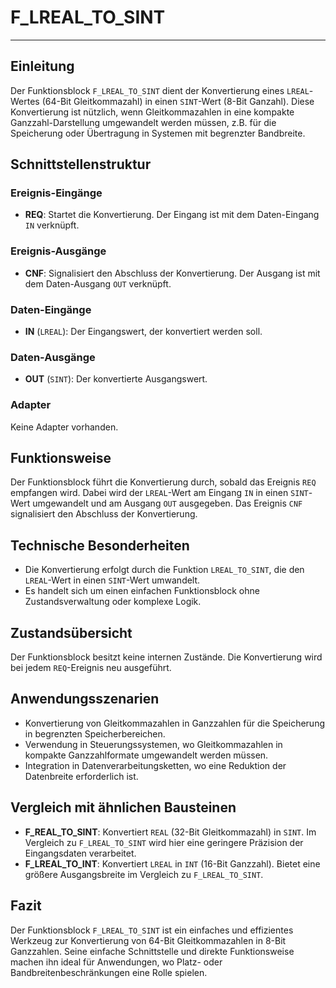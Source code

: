 # F_LREAL_TO_SINT

* * * * * * * * * *
## Einleitung
Der Funktionsblock `F_LREAL_TO_SINT` dient der Konvertierung eines `LREAL`-Wertes (64-Bit Gleitkommazahl) in einen `SINT`-Wert (8-Bit Ganzahl). Diese Konvertierung ist nützlich, wenn Gleitkommazahlen in eine kompakte Ganzzahl-Darstellung umgewandelt werden müssen, z.B. für die Speicherung oder Übertragung in Systemen mit begrenzter Bandbreite.

## Schnittstellenstruktur
### **Ereignis-Eingänge**
- **REQ**: Startet die Konvertierung. Der Eingang ist mit dem Daten-Eingang `IN` verknüpft.

### **Ereignis-Ausgänge**
- **CNF**: Signalisiert den Abschluss der Konvertierung. Der Ausgang ist mit dem Daten-Ausgang `OUT` verknüpft.

### **Daten-Eingänge**
- **IN** (`LREAL`): Der Eingangswert, der konvertiert werden soll.

### **Daten-Ausgänge**
- **OUT** (`SINT`): Der konvertierte Ausgangswert.

### **Adapter**
Keine Adapter vorhanden.

## Funktionsweise
Der Funktionsblock führt die Konvertierung durch, sobald das Ereignis `REQ` empfangen wird. Dabei wird der `LREAL`-Wert am Eingang `IN` in einen `SINT`-Wert umgewandelt und am Ausgang `OUT` ausgegeben. Das Ereignis `CNF` signalisiert den Abschluss der Konvertierung.

## Technische Besonderheiten
- Die Konvertierung erfolgt durch die Funktion `LREAL_TO_SINT`, die den `LREAL`-Wert in einen `SINT`-Wert umwandelt.
- Es handelt sich um einen einfachen Funktionsblock ohne Zustandsverwaltung oder komplexe Logik.

## Zustandsübersicht
Der Funktionsblock besitzt keine internen Zustände. Die Konvertierung wird bei jedem `REQ`-Ereignis neu ausgeführt.

## Anwendungsszenarien
- Konvertierung von Gleitkommazahlen in Ganzzahlen für die Speicherung in begrenzten Speicherbereichen.
- Verwendung in Steuerungssystemen, wo Gleitkommazahlen in kompakte Ganzzahlformate umgewandelt werden müssen.
- Integration in Datenverarbeitungsketten, wo eine Reduktion der Datenbreite erforderlich ist.

## Vergleich mit ähnlichen Bausteinen
- **F_REAL_TO_SINT**: Konvertiert `REAL` (32-Bit Gleitkommazahl) in `SINT`. Im Vergleich zu `F_LREAL_TO_SINT` wird hier eine geringere Präzision der Eingangsdaten verarbeitet.
- **F_LREAL_TO_INT**: Konvertiert `LREAL` in `INT` (16-Bit Ganzzahl). Bietet eine größere Ausgangsbreite im Vergleich zu `F_LREAL_TO_SINT`.

## Fazit
Der Funktionsblock `F_LREAL_TO_SINT` ist ein einfaches und effizientes Werkzeug zur Konvertierung von 64-Bit Gleitkommazahlen in 8-Bit Ganzzahlen. Seine einfache Schnittstelle und direkte Funktionsweise machen ihn ideal für Anwendungen, wo Platz- oder Bandbreitenbeschränkungen eine Rolle spielen.